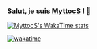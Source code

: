 ### Salut, je suis [MyttocS](https://github.com/MyttocS82) ! 👋

[![MyttocS's WakaTime stats](https://github-readme-stats.vercel.app/api/wakatime?username=MyttocS&layout=compact)](https://github.com/MyttocS82/github-readme-stats)

[![wakatime](https://wakatime.com/badge/user/018e79e6-2949-4217-a18e-885927a7022f.svg)](https://wakatime.com/@018e79e6-2949-4217-a18e-885927a7022f)
